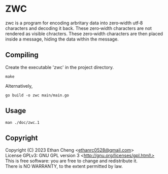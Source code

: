 # ZWC

zwc is a program for encoding arbritary data into zero‐width utf‐8 characters
and decoding it back. These zero‐width characters are not rendered as visible
chracters. These zero‐width characters are then placed inside a message, hiding
the data within the message.

## Compiling

Create the executable 'zwc' in the project directory.
```
make
```

Alternatively,
```
go build -o zwc main/main.go
```

## Usage

```
man ./doc/zwc.1
```

## Copyright

Copyright (C) 2023 Ethan Cheng \<ethanrc0528@gmail.com\>  
License GPLv3: GNU GPL version 3 \<http://gnu.org/licenses/gpl.html\>  
This is free software: you are free to change and redistribute it.  
There is NO WARRANTY, to the extent permitted by law.  
